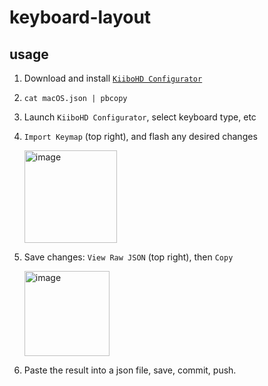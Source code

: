 # keyboard-layout

## usage

1. Download and install [`KiiboHD Configurator`](https://github.com/kiibohd/configurator)
2. `cat macOS.json | pbcopy`
3. Launch `KiiboHD Configurator`, select keyboard type, etc
4. `Import Keymap` (top right), and flash any desired changes

    <img width="148" alt="image" src="https://user-images.githubusercontent.com/1610227/211473204-c24c9239-68ca-4791-81e4-19fb57b92f19.png">

5. Save changes: `View Raw JSON` (top right), then `Copy`

   <img width="136" alt="image" src="https://user-images.githubusercontent.com/1610227/211473150-02c978df-0b43-4c2a-966c-3bc7d4131cf6.png">

6. Paste the result into a json file, save, commit, push.
